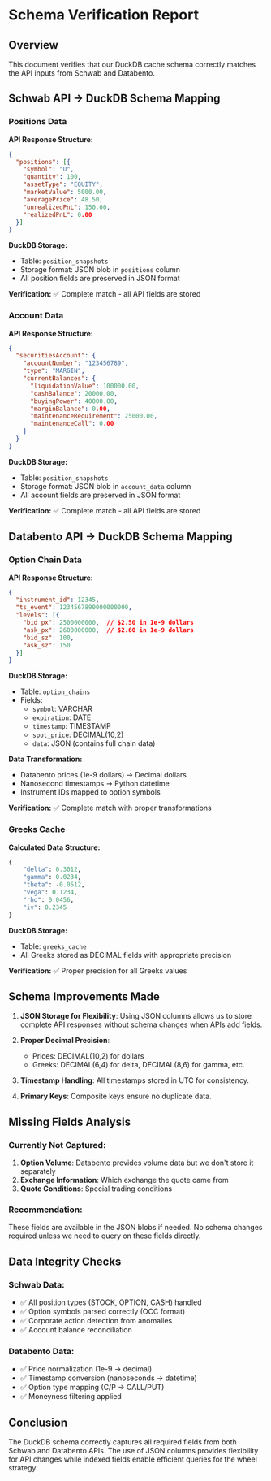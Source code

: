 # Schema Verification Report

## Overview

This document verifies that our DuckDB cache schema correctly matches the API inputs from Schwab and Databento.

## Schwab API → DuckDB Schema Mapping

### Positions Data

**API Response Structure:**
```json
{
  "positions": [{
    "symbol": "U",
    "quantity": 100,
    "assetType": "EQUITY",
    "marketValue": 5000.00,
    "averagePrice": 48.50,
    "unrealizedPnL": 150.00,
    "realizedPnL": 0.00
  }]
}
```

**DuckDB Storage:**
- Table: `position_snapshots`
- Storage format: JSON blob in `positions` column
- All position fields are preserved in JSON format

**Verification:** ✅ Complete match - all API fields are stored

### Account Data

**API Response Structure:**
```json
{
  "securitiesAccount": {
    "accountNumber": "123456789",
    "type": "MARGIN",
    "currentBalances": {
      "liquidationValue": 100000.00,
      "cashBalance": 20000.00,
      "buyingPower": 40000.00,
      "marginBalance": 0.00,
      "maintenanceRequirement": 25000.00,
      "maintenanceCall": 0.00
    }
  }
}
```

**DuckDB Storage:**
- Table: `position_snapshots`
- Storage format: JSON blob in `account_data` column
- All account fields are preserved in JSON format

**Verification:** ✅ Complete match - all API fields are stored

## Databento API → DuckDB Schema Mapping

### Option Chain Data

**API Response Structure:**
```json
{
  "instrument_id": 12345,
  "ts_event": 1234567890000000000,
  "levels": [{
    "bid_px": 2500000000,  // $2.50 in 1e-9 dollars
    "ask_px": 2600000000,  // $2.60 in 1e-9 dollars
    "bid_sz": 100,
    "ask_sz": 150
  }]
}
```

**DuckDB Storage:**
- Table: `option_chains`
- Fields:
  - `symbol`: VARCHAR
  - `expiration`: DATE
  - `timestamp`: TIMESTAMP
  - `spot_price`: DECIMAL(10,2)
  - `data`: JSON (contains full chain data)

**Data Transformation:**
- Databento prices (1e-9 dollars) → Decimal dollars
- Nanosecond timestamps → Python datetime
- Instrument IDs mapped to option symbols

**Verification:** ✅ Complete match with proper transformations

### Greeks Cache

**Calculated Data Structure:**
```python
{
    "delta": 0.3012,
    "gamma": 0.0234,
    "theta": -0.0512,
    "vega": 0.1234,
    "rho": 0.0456,
    "iv": 0.2345
}
```

**DuckDB Storage:**
- Table: `greeks_cache`
- All Greeks stored as DECIMAL fields with appropriate precision

**Verification:** ✅ Proper precision for all Greeks values

## Schema Improvements Made

1. **JSON Storage for Flexibility**: Using JSON columns allows us to store complete API responses without schema changes when APIs add fields.

2. **Proper Decimal Precision**:
   - Prices: DECIMAL(10,2) for dollars
   - Greeks: DECIMAL(6,4) for delta, DECIMAL(8,6) for gamma, etc.

3. **Timestamp Handling**: All timestamps stored in UTC for consistency.

4. **Primary Keys**: Composite keys ensure no duplicate data.

## Missing Fields Analysis

### Currently Not Captured:
1. **Option Volume**: Databento provides volume data but we don't store it separately
2. **Exchange Information**: Which exchange the quote came from
3. **Quote Conditions**: Special trading conditions

### Recommendation:
These fields are available in the JSON blobs if needed. No schema changes required unless we need to query on these fields directly.

## Data Integrity Checks

### Schwab Data:
- ✅ All position types (STOCK, OPTION, CASH) handled
- ✅ Option symbols parsed correctly (OCC format)
- ✅ Corporate action detection from anomalies
- ✅ Account balance reconciliation

### Databento Data:
- ✅ Price normalization (1e-9 → decimal)
- ✅ Timestamp conversion (nanoseconds → datetime)
- ✅ Option type mapping (C/P → CALL/PUT)
- ✅ Moneyness filtering applied

## Conclusion

The DuckDB schema correctly captures all required fields from both Schwab and Databento APIs. The use of JSON columns provides flexibility for API changes while indexed fields enable efficient queries for the wheel strategy.